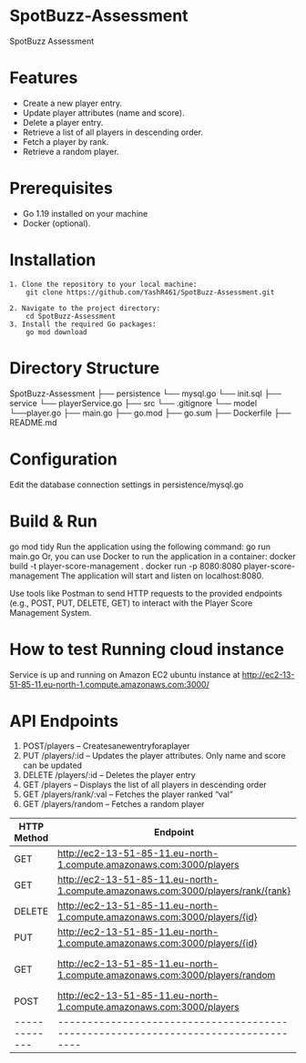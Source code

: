 # SpotBuzz-Assessment
SpotBuzz Assessment

# Features
- Create a new player entry.
- Update player attributes (name and score).
- Delete a player entry.
- Retrieve a list of all players in descending order.
- Fetch a player by rank.
- Retrieve a random player.

# Prerequisites
- Go 1.19 installed on your machine
- Docker (optional).

# Installation
    1. Clone the repository to your local machine:
        git clone https://github.com/YashR461/SpotBuzz-Assessment.git

    2. Navigate to the project directory:
        cd SpotBuzz-Assessment
    3. Install the required Go packages:
        go mod download

# Directory Structure
SpotBuzz-Assessment
├── persistence
    └── mysql.go
    └── init.sql
├── service
    └── playerService.go
├── src
    └── .gitignore
    └── model
        └──player.go
├── main.go
├── go.mod
├── go.sum
├── Dockerfile
├── README.md

# Configuration
Edit the database connection settings in persistence/mysql.go

# Build & Run 
go mod tidy
Run the application using the following command: go run main.go
Or, you can use Docker to run the application in a container:
    docker build -t player-score-management . 
    docker run -p 8080:8080 player-score-management
The application will start and listen on localhost:8080.

Use tools like  Postman to send HTTP requests to the provided endpoints (e.g., POST, PUT, DELETE, GET) to interact with the Player Score Management System.

# How to test Running cloud instance
Service is up and running on Amazon EC2 ubuntu instance at http://ec2-13-51-85-11.eu-north-1.compute.amazonaws.com:3000/

# API Endpoints
1. POST/players – Createsanewentryforaplayer
2. PUT /players/:id – Updates the player attributes. Only name and score can be updated
3. DELETE /players/:id – Deletes the player entry
4. GET /players – Displays the list of all players in descending order
5. GET /players/rank/:val – Fetches the player ranked “val”
6. GET /players/random – Fetches a random player

| HTTP Method |                 Endpoint                                                         |      Description       |
|-------------|----------------------------------------------------------------------------------|------------------------|
| GET         | http://ec2-13-51-85-11.eu-north-1.compute.amazonaws.com:3000/players             | Get all players        |
| GET         | http://ec2-13-51-85-11.eu-north-1.compute.amazonaws.com:3000/players/rank/{rank} | Get player by rank     |
| DELETE      | http://ec2-13-51-85-11.eu-north-1.compute.amazonaws.com:3000/players/{id}        | Deletes a player by id |
| PUT         | http://ec2-13-51-85-11.eu-north-1.compute.amazonaws.com:3000/players/{id}        | Update player by id    |
| GET         | http://ec2-13-51-85-11.eu-north-1.compute.amazonaws.com:3000/players/random      | Get a random player    |
| POST        | http://ec2-13-51-85-11.eu-north-1.compute.amazonaws.com:3000/players             | Adds a player          |
|-------------|----------------------------------------------------------------------------------|------------------------|
